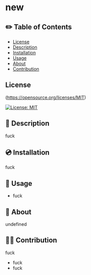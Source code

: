 
  # new

## ✏️ Table of Contents

- [License](#license)
- [Description](#description)
- [Installation](#installation)
- [Usage](#usage)
- [About](#about)
- [Contribution](#contribution)

## License  
  (https://opensource.org/licenses/MIT)
  
  [![License: MIT](https://img.shields.io/badge/License-MIT-yellow.svg)](https://opensource.org/licenses/MIT)

## 📄 Description 

fuck

## 💿 Installation

fuck

## 🧰 Usage

- fuck

## 📝 About
undefined

## 🧑‍💻 Contribution
fuck

- fuck
- fuck 

